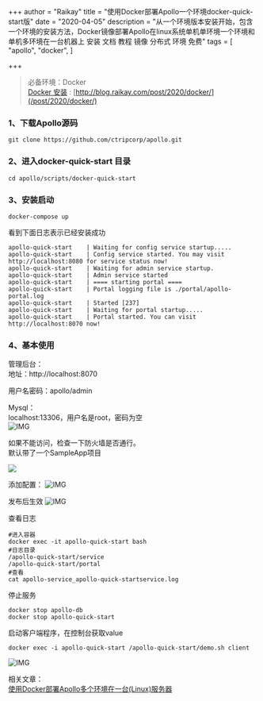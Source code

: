 +++
author = "Raikay"
title = "使用Docker部署Apollo一个环境docker-quick-start版"
date = "2020-04-05"
description = "从一个环境版本安装开始，包含一个环境的安装方法，Docker镜像部署Apollo在linux系统单机单环境一个环境和单机多环境在一台机器上 安装 文档 教程 镜像 分布式 环境 免费"
tags = [
    "apollo",
    "docker",
]

+++

> 必备环境：Docker  
> [Docker 安装](/post/2020/docker/) : [http://blog.raikay.com/post/2020/docker/](/post/2020/docker/)  

### 1、下载Apollo源码

```
git clone https://github.com/ctripcorp/apollo.git
```

### 2、进入docker-quick-start 目录

```
cd apollo/scripts/docker-quick-start
```



### 3、安装启动

```
docker-compose up
```

看到下面日志表示已经安装成功

```
apollo-quick-start    | Waiting for config service startup.....
apollo-quick-start    | Config service started. You may visit http://localhost:8080 for service status now!
apollo-quick-start    | Waiting for admin service startup.
apollo-quick-start    | Admin service started
apollo-quick-start    | ==== starting portal ====
apollo-quick-start    | Portal logging file is ./portal/apollo-portal.log
apollo-quick-start    | Started [237]
apollo-quick-start    | Waiting for portal startup.....
apollo-quick-start    | Portal started. You can visit http://localhost:8070 now!
```



### 4、基本使用

管理后台：  
地址：http://localhost:8070  

用户名密码：apollo/admin  

Mysql：  
localhost:13306，用户名是root，密码为空  
![IMG](https://gitee.com/imgrep001/m1/raw/master/20200811145031.png)

如果不能访问，检查一下防火墙是否通行。  
默认带了一个SampleApp项目

![](https://gitee.com/imgrep001/m1/raw/master/20200811145145.png)

添加配置：
![IMG](https://gitee.com/imgrep001/m1/raw/master/20200811145356.png)

发布后生效
![IMG](https://gitee.com/imgrep001/m1/raw/master/20200811145535.png)

查看日志
```
#进入容器
docker exec -it apollo-quick-start bash
#日志目录
/apollo-quick-start/service
/apollo-quick-start/portal
#查看
cat apollo-service_apollo-quick-startservice.log
```

停止服务
```
docker stop apollo-db
docker stop apollo-quick-start
```

启动客户端程序，在控制台获取value
```
docker exec -i apollo-quick-start /apollo-quick-start/demo.sh client
```
![IMG](https://gitee.com/imgrep001/m1/raw/master/20200811151609.png)



相关文章：  
[使用Docker部署Apollo多个环境在一台(Linux)服务器](http://blog.raikay.com/post/2020/apollo/)
